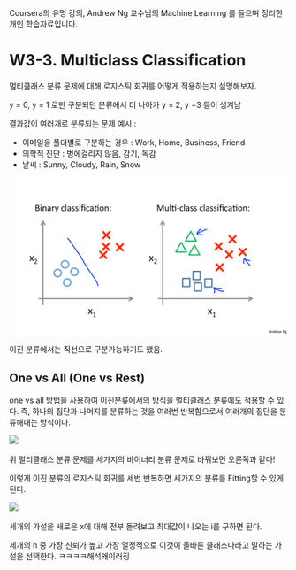 Coursera의 유명 강의, Andrew Ng 교수님의 Machine Learning 를 들으며 정리한 개인 학습자료입니다.



# W3-3. Multiclass Classification

멀티클래스 분류 문제에 대해 로지스틱 회귀를 어떻게 적용하는지 설명해보자.

y = 0, y = 1 로만 구분되던 분류에서 더 나아가 y = 2, y =3 등이 생겨남

결과값이 여러개로 분류되는 문제 예시 :

* 이메일을 폴더별로 구분하는 경우 : Work, Home, Business, Friend
* 의학적 진단 : 병에걸리지 않음, 감기, 독감
* 날씨 : Sunny, Cloudy, Rain, Snow

![](./images/ML_6/ML_6-29.png)

이진 분류에서는 직선으로 구분가능하기도 했음. 

## One vs All (One vs Rest)

one vs all 방법을 사용하여 이진분류에서의 방식을 멀티클래스 분류에도 적용할 수 있다. 즉, 하나의 집단과 나머지를 분류하는 것을 여러번 반복함으로서 여러개의 집단을 분류해내는 방식이다.

![](./ML_6/ML_6-30.png)

위 멀티클래스 분류 문제를 세가지의 바이너리 분류 문제로 바꿔보면 오른쪽과 같다!

이렇게 이진 분류의 로지스틱 회귀를 세번 반복하면 세가지의 분류를 Fitting할 수 있게 된다.

![](/Users/yenarue/OneDrive/Developer/TIL/MachineLearning/Coursera/images/ML_6/ML_6-31.png)

세개의 가설을 새로운 x에 대해 전부 돌려보고 최대값이 나오는 i를 구하면 된다.

세개의 h 중 가장 신뢰가 높고 가장 열정적으로 이것이 올바른 클래스다라고 말하는 가설을 선택한다. ㅋㅋㅋㅋ해석왜이러징

 

